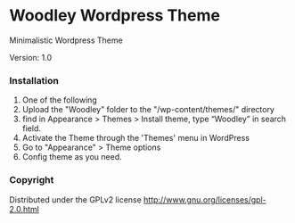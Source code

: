 # Woodley Wordpress Theme
Minimalistic Wordpress Theme

Version: 1.0

### Installation
1. One of the following
 1. Upload the "Woodley" folder to the "/wp-content/themes/" directory
 2. find in Appearance > Themes > Install theme, type “Woodley” in search field.
2. Activate the Theme through the 'Themes' menu in WordPress
3. Go to "Appearance" > Theme options
4. Config theme as you need.
 
### Copyright
Distributed under the GPLv2 license http://www.gnu.org/licenses/gpl-2.0.html
